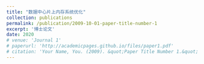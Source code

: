```yaml
---
title: "数据中心片上内存系统优化"
collection: publications
permalink: /publication/2009-10-01-paper-title-number-1
excerpt: '博士论文'
date: 2020
# venue: 'Journal 1'
# paperurl: 'http://academicpages.github.io/files/paper1.pdf'
# citation: 'Your Name, You. (2009). &quot;Paper Title Number 1.&quot; <i>Journal 1</i>. 1(1).'
---
```



